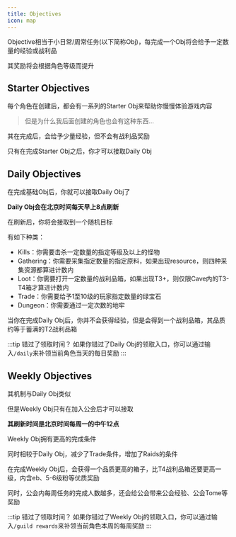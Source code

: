 ```yaml
---
title: Objectives
icon: map
---
```


Objective相当于小日常/周常任务(以下简称Obj)，每完成一个Obj将会给予一定数量的经验或战利品

其奖励将会根据角色等级而提升

## Starter Objectives

每个角色在创建后，都会有一系列的Starter Obj来帮助你慢慢体验游戏内容

>但是为什么我后面创建的角色也会有这种东西...

其在完成后，会给予少量经验，但不会有战利品奖励

只有在完成Starter Obj之后，你才可以接取Daily Obj

## Daily Objectives

在完成基础Obj后，你就可以接取Daily Obj了

**Daily Obj会在北京时间每天早上8点刷新**

在刷新后，你将会接取到一个随机目标

有如下种类：
+ Kills：你需要击杀一定数量的指定等级及以上的怪物
+ Gathering：你需要采集指定数量的指定原料，如果出现resource，则四种采集资源都算进计数内
+ Loot：你需要打开一定数量的战利品箱，如果出现T3+，则仅限Cave内的T3-T4箱才算进计数内
+ Trade：你需要给予1至10级的玩家指定数量的绿宝石
+ Dungeon：你需要通过一定次数的地牢

当你在完成Daily Obj后，你并不会获得经验，但是会得到一个战利品箱，其品质约等于蓄满的T2战利品箱

:::tip 错过了领取时间？
如果你错过了Daily Obj的领取入口，你可以通过输入`/daily`来补领当前角色当天的每日奖励
:::

## Weekly Objectives

其机制与Daily Obj类似

但是Weekly Obj只有在加入公会后才可以接取

**其刷新时间是北京时间每周一的中午12点**

Weekly Obj拥有更高的完成条件

同时相较于Daily Obj，减少了Trade条件，增加了Raids的条件

在完成Weekly Obj后，会获得一个品质更高的箱子，比T4战利品箱还要更高一级，内含eb、5-6级粉等优质奖励

同时，公会内每周任务的完成人数越多，还会给公会带来公会经验、公会Tome等奖励

:::tip 错过了领取时间？
如果你错过了Weekly Obj的领取入口，你可以通过输入`/guild rewards`来补领当前角色本周的每周奖励
:::

